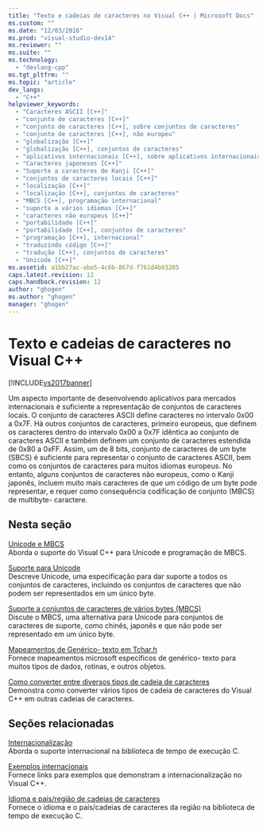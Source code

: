 ```yaml
---
title: "Texto e cadeias de caracteres no Visual C++ | Microsoft Docs"
ms.custom: ""
ms.date: "12/03/2016"
ms.prod: "visual-studio-dev14"
ms.reviewer: ""
ms.suite: ""
ms.technology: 
  - "devlang-cpp"
ms.tgt_pltfrm: ""
ms.topic: "article"
dev_langs: 
  - "C++"
helpviewer_keywords: 
  - "Caracteres ASCII [C++]"
  - "conjunto de caracteres [C++]"
  - "conjunto de caracteres [C++], sobre conjuntos de caracteres"
  - "conjunto de caracteres [C++], não europeu"
  - "globalização [C++]"
  - "globalização [C++], conjuntos de caracteres"
  - "aplicativos internacionais [C++], sobre aplicativos internacionais"
  - "Caracteres japoneses [C++]"
  - "Suporte a caracteres de Kanji [C++]"
  - "conjuntos de caracteres locais [C++]"
  - "localização [C++]"
  - "localização [C++], conjuntos de caracteres"
  - "MBCS [C++], programação internacional"
  - "suporte a vários idiomas [C++]"
  - "caracteres não europeus [C++]"
  - "portabilidade [C++]"
  - "portabilidade [C++], conjuntos de caracteres"
  - "programação [C++], internacional"
  - "traduzindo código [C++]"
  - "tradução [C++], conjuntos de caracteres"
  - "Unicode [C++]"
ms.assetid: a1bb27ac-abe5-4c6b-867d-f761d4b93205
caps.latest.revision: 12
caps.handback.revision: 12
author: "ghogen"
ms.author: "ghogen"
manager: "ghogen"
---
```

# Texto e cadeias de caracteres no Visual C++
[!INCLUDE[vs2017banner](../assembler/inline/includes/vs2017banner.md)]

Um aspecto importante de desenvolvendo aplicativos para mercados internacionais é suficiente a representação de conjuntos de caracteres locais.  O conjunto de caracteres ASCII define caracteres no intervalo 0x00 a 0x7F.  Há outros conjuntos de caracteres, primeiro europeus, que definem os caracteres dentro do intervalo 0x00 a 0x7F idêntica ao conjunto de caracteres ASCII e também definem um conjunto de caracteres estendida de 0x80 a 0xFF.  Assim, um de 8 bits, conjunto de caracteres de um byte \(SBCS\) é suficiente para representar o conjunto de caracteres ASCII, bem como os conjuntos de caracteres para muitos idiomas europeus.  No entanto, alguns conjuntos de caracteres não europeus, como o Kanji japonês, incluem muito mais caracteres de que um código de um byte pode representar, e requer como consequência codificação de conjunto \(MBCS\) de multibyte\- caractere.  
  
## Nesta seção  
 [Unicode e MBCS](../text/unicode-and-mbcs.md)  
 Aborda o suporte do Visual C\+\+ para Unicode e programação de MBCS.  
  
 [Suporte para Unicode](../text/support-for-unicode.md)  
 Descreve Unicode, uma especificação para dar suporte a todos os conjuntos de caracteres, incluindo os conjuntos de caracteres que não podem ser representados em um único byte.  
  
 [Suporte a conjuntos de caracteres de vários bytes \(MBCS\)](../text/support-for-multibyte-character-sets-mbcss.md)  
 Discute o MBCS, uma alternativa para Unicode para conjuntos de caracteres de suporte, como chinês, japonês e que não pode ser representado em um único byte.  
  
 [Mapeamentos de Genérico\- texto em Tchar.h](../Topic/Generic-Text%20Mappings%20in%20Tchar.h.md)  
 Fornece mapeamentos microsoft específicos de genérico\- texto para muitos tipos de dados, rotinas, e outros objetos.  
  
 [Como converter entre diversos tipos de cadeia de caracteres](../Topic/How%20to:%20Convert%20Between%20Various%20String%20Types.md)  
 Demonstra como converter vários tipos de cadeia de caracteres do Visual C\+\+ em outras cadeias de caracteres.  
  
## Seções relacionadas  
 [Internacionalização](../c-runtime-library/internationalization.md)  
 Aborda o suporte internacional na biblioteca de tempo de execução C.  
  
 [Exemplos internacionais](http://msdn.microsoft.com/pt-br/aa8d390c-cf4c-4dd8-9dea-74d81f93f2f8)  
 Fornece links para exemplos que demonstram a internacionalização no Visual C\+\+.  
  
 [Idioma e país\/região de cadeias de caracteres](../c-runtime-library/locale-names-languages-and-country-region-strings.md)  
 Fornece o idioma e o país\/cadeias de caracteres da região na biblioteca de tempo de execução C.